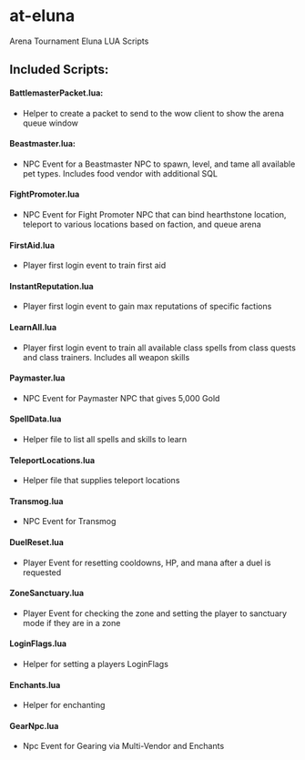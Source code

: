 # at-eluna
Arena Tournament Eluna LUA Scripts

## **Included Scripts:**
#### BattlemasterPacket.lua: 
- Helper to create a packet to send to the wow client to show the arena queue window
#### Beastmaster.lua:
- NPC Event for a Beastmaster NPC to spawn, level, and tame all available pet types. Includes food vendor with additional SQL
#### FightPromoter.lua
- NPC Event for Fight Promoter NPC that can bind hearthstone location, teleport to various locations based on faction, and queue arena
#### FirstAid.lua
- Player first login event to train first aid
#### InstantReputation.lua
- Player first login event to gain max reputations of specific factions
#### LearnAll.lua
- Player first login event to train all available class spells from class quests and class trainers. Includes all weapon skills
#### Paymaster.lua
- NPC Event for Paymaster NPC that gives 5,000 Gold
#### SpellData.lua
- Helper file to list all spells and skills to learn
#### TeleportLocations.lua
- Helper file that supplies teleport locations
#### Transmog.lua
- NPC Event for Transmog
#### DuelReset.lua
- Player Event for resetting cooldowns, HP, and mana after a duel is requested
#### ZoneSanctuary.lua
- Player Event for checking the zone and setting the player to sanctuary mode if they are in a zone
#### LoginFlags.lua
- Helper for setting a players LoginFlags
#### Enchants.lua
- Helper for enchanting
#### GearNpc.lua
- Npc Event for Gearing via Multi-Vendor and Enchants